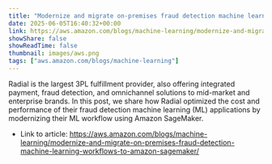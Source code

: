 ```yaml
---
title: "Modernize and migrate on-premises fraud detection machine learning workflows to Amazon SageMaker"
date: 2025-06-05T16:40:32+00:00
link: https://aws.amazon.com/blogs/machine-learning/modernize-and-migrate-on-premises-fraud-detection-machine-learning-workflows-to-amazon-sagemaker/
showShare: false
showReadTime: false
thumbnail: images/aws.png
tags: ["aws.amazon.com/blogs/machine-learning"]
---
```

Radial is the largest 3PL fulfillment provider, also offering integrated payment, fraud detection, and omnichannel solutions to mid-market and enterprise brands. In this post, we share how Radial optimized the cost and performance of their fraud detection machine learning (ML) applications by modernizing their ML workflow using Amazon SageMaker.

- Link to article: https://aws.amazon.com/blogs/machine-learning/modernize-and-migrate-on-premises-fraud-detection-machine-learning-workflows-to-amazon-sagemaker/